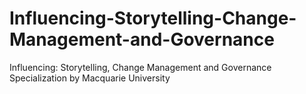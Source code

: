 # Influencing-Storytelling-Change-Management-and-Governance
Influencing: Storytelling, Change Management and Governance Specialization by Macquarie University 
